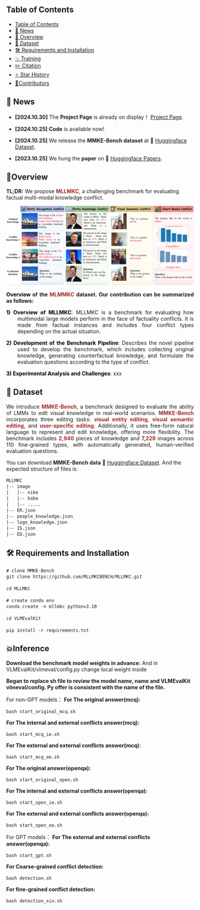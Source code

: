 ## Table of Contents

- [Table of Contents](#table-of-contents)
- [🔔 News](#-news)
- [🌟 Overview](#overview)
- [🤗 Dataset](#-dataset)
- [🛠️ Requirements and Installation](#️-requirements-and-installation)
- [💥 Training](#training)
- [✏️ Citation](#️-citation)
- [⭐ Star History](#star-history)
- [🎉Contributors](#contributors)


## 🔔 News
* **[2024.10.30]**  The **Project Page** is already on display！ [Project Page](https://mmke-bench-bigai.github.io/).

* **[2024.10.25]**  **Code** is available now!

* **[2024.10.25]**  We release the **MMKE-Bench dataset** at 🤗 [Huggingface Dataset](https://huggingface.co/datasets/kailinjiang/MMKE-Bench-dataset).

* **[2023.10.25]**  We hung the **paper** on 🤗 [Huggingface Papers](https://huggingface.co/papers/2406.11194).


## 🌟Overview

**TL;DR:** We propose <span style="color:brown">**MLLMKC**</span>, a challenging benchmark for evaluating factual multi-modal knowledge conflict.

<img src="figs\fig1.png" width="900px">

<p align="justify">
    <strong><span style="color:black">Overview</span> of the <span style="color:brown">MLMMKC</span> dataset. Our contribution can be summarized as follows:</strong>
</p>


<p align="justify" style="margin-left: 30px; text-indent: -30px;">
    <strong><span style="color:black">1) Overview of MLLMKC</span></strong>: 
    MLLMKC is a benchmark for evaluating how multimodal large models perform in the face of factuality conflicts. It is made from factual instances and includes four conflict types depending on the actual situation.
</p>


<p align="justify" style="margin-left: 30px; text-indent: -30px;">
    <strong><span style="color:black">2) Development of the Benchmark Pipeline</span></strong>: 
    Describes the novel pipeline used to develop the benchmark, which includes collecting original knowledge, generating counterfactual knowledge, and formulate the evaluation questions according to the type of conflict.
</p>


<p align="justify" style="margin-left: 30px; text-indent: -30px;">
    <strong><span style="color:black">3) Experimental Analysis and Challenges</span></strong>: 
    xxx
</p>

## 🤗 Dataset

<p align="justify">
We introduce <strong><span style="color:brown">MMKE-Bench</span></strong>, a benchmark designed to evaluate the ability of LMMs to edit visual knowledge in real-world scenarios. <strong><span style="color:brown">MMKE-Bench</span></strong> incorporates three editing tasks: <strong><span style="color:brown">visual entity editing</span></strong>, <strong><span style="color:brown">visual semantic editing</span></strong>, and <strong><span style="color:brown">user-specific editing</span></strong>. Additionally, it uses free-form natural language to represent and edit knowledge, offering more flexibility. The benchmark includes <strong><span style="color:brown">2,940</span></strong> pieces of knowledge and <strong><span style="color:brown">7,229</span></strong> images across 110 fine-grained types, with automatically generated, human-verified evaluation questions.
</p>


You can download **MMKE-Bench data** 🤗 [Huggingface Dataset](https://huggingface.co/datasets/starjyf/MLLMKC-dataset). And the expected structure of files is:

```text
MLLMKC
|-- image
|   |-- nike
|   |-- kobe
|   |-- .....
|-- ER.json
|-- people_knowledge.json
|-- logo_knowledge.json
|-- IS.json
|-- ED.json
```

## 🛠️ Requirements and Installation

```text
# clone MMKE-Bench
git clone https://github.com/MLLMKCBENCH/MLLMKC.git

cd MLLMKC

# create conda env
conda create -n mllmkc python=3.10

cd VLMEvalKit

pip install -r requirements.txt

```


## 💥Inference
**Download the benchmark model weights in advance:** And in VLMEvalKit/vlmeval/config.py change local weight inside

**Began to replace sh file to review the model name, name and VLMEvalKit vlmeval/config. Py offer is consistent with the name of the file.**

For non-GPT models：
**For The original answer(mcq):**
```shell
bash start_original_mcq.sh
```

**For The internal and external conflicts answer(mcq):**
```shell
bash start_mcq_ie.sh
```

**For The external and external conflicts answer(mcq):**
```shell
bash start_mcq_ee.sh
```

**For The original answer(openqa):**
```shell
bash start_original_open.sh
```

**For The internal and external conflicts answer(openqa):**
```shell
bash start_open_ie.sh
```

**For The external and external conflicts answer(openqa):**
```shell
bash start_open_ee.sh
```

For GPT models：
**For The external and external conflicts answer(openqa):**
```shell
bash start_gpt.sh
```

**For Coarse-grained conflict detection:**
```shell
bash detection.sh
```
**For fine-grained conflict detection:**
```shell
bash detection_xin.sh
```


    




